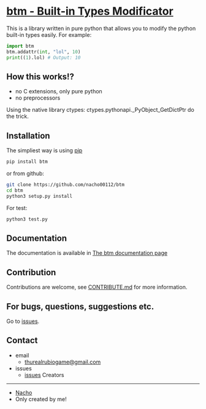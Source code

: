 [btm - Built-in Types Modificator](https://github.com/nacho00112/btm)
================================

This is a library written in pure python that allows you to modify the python built-in types easily.
For example:

```python
import btm
btm.addattr(int, "lol", 10)
print((1).lol) # Output: 10
```

How this works!?
----------------

- no C extensions, only pure python
- no preprocessors

Using the native library ctypes:
ctypes.pythonapi.\_PyObject\_GetDictPtr do the trick.

Installation
------------
The simpliest way is using [pip](https://github.com/pypa/pip)

```bash
pip install btm
```

or from github:

```bash
git clone https://github.com/nacho00112/btm
cd btm
python3 setup.py install
```

For test:

```bash
python3 test.py
```

Documentation
-------------

The documentation is available in [The btm documentation page](https://github.com/nacho00112/btm/tree/master/docs/index.md)

Contribution
------------

Contributions are welcome, see [CONTRIBUTE.md](https://github.com/nacho00112/btm/tree/master/CONTRIBUTE.md) for more information.

For bugs, questions, suggestions etc.
-------------------------------------

Go to [issues](https://github.com/nacho00112/btm/issues).

Contact
-------
- email
    - <thurealrubiogame@gmail.com>
- issues
    - [issues]()
Creators
--------
- [Nacho](https://github.com/nacho00112)
- Only created by me!

